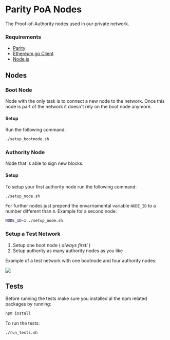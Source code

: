 # Parity PoA Nodes
The Proof-of-Authority nodes used in our private network.

### Requirements

- [Parity](https://www.parity.io/)
- [Ethereum go Client](https://github.com/ethereum/go-ethereum)
- [Node.js](https://nodejs.org/en/)

## Nodes

### Boot Node
Node with the only task is to connect a new node to the network. Once this node is part of the network it doesn't rely on the boot node anymore.

#### Setup
Run the following command:

```sh
./setup_bootnode.sh
```

### Authority Node
Node that is able to sign new blocks.

#### Setup
To setup your first authority node run the following command:

```sh
./setup_node.sh
```

For further nodes just prepend the envarriamental variable `NODE_ID` to a number different than `0`. Example for a second node:
```sh
NODE_ID=1 ./setup_node.sh
```

### Setup a Test Network

1. Setup one boot node ( _always first!_ )
2. Setup authority as many authority nodes as you like

Example of a test network with one bootnode and four authority nodes:

![](https://bit.ly/2vEZ1LK)


## Tests
Before running the tests make sure you installed al the npm related packages by running:

```sh
npm install
```
To run the tests:
```
./run_tests.sh
```